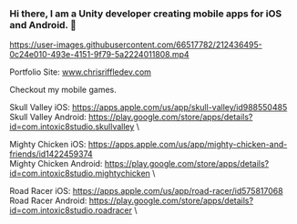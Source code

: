 ### Hi there, I am a Unity developer creating mobile apps for iOS and Android. 👋

https://user-images.githubusercontent.com/66517782/212436495-0c24e010-493e-4151-9f79-5a2224011808.mp4

Portfolio Site: www.chrisriffledev.com

Checkout my mobile games.

Skull Valley iOS:       https://apps.apple.com/us/app/skull-valley/id988550485 \
Skull Valley Android:   https://play.google.com/store/apps/details?id=com.intoxic8studio.skullvalley \

Mighty Chicken iOS:     https://apps.apple.com/us/app/mighty-chicken-and-friends/id1422459374 \
Mighty Chicken Android: https://play.google.com/store/apps/details?id=com.intoxic8studio.mightychicken \

Road Racer iOS:         https://apps.apple.com/us/app/road-racer/id575817068 \
Road Racer Android:     https://play.google.com/store/apps/details?id=com.intoxic8studio.roadracer \

<!--
**criffle629/criffle629** is a ✨ _special_ ✨ repository because its `README.md` (this file) appears on your GitHub profile.

Here are some ideas to get you started:

- 🔭 I’m currently working on ...
- 🌱 I’m currently learning ...
- 👯 I’m looking to collaborate on ...
- 🤔 I’m looking for help with ...
- 💬 Ask me about ...
- 📫 How to reach me: ...
- 😄 Pronouns: ...
- ⚡ Fun fact: ...
-->
